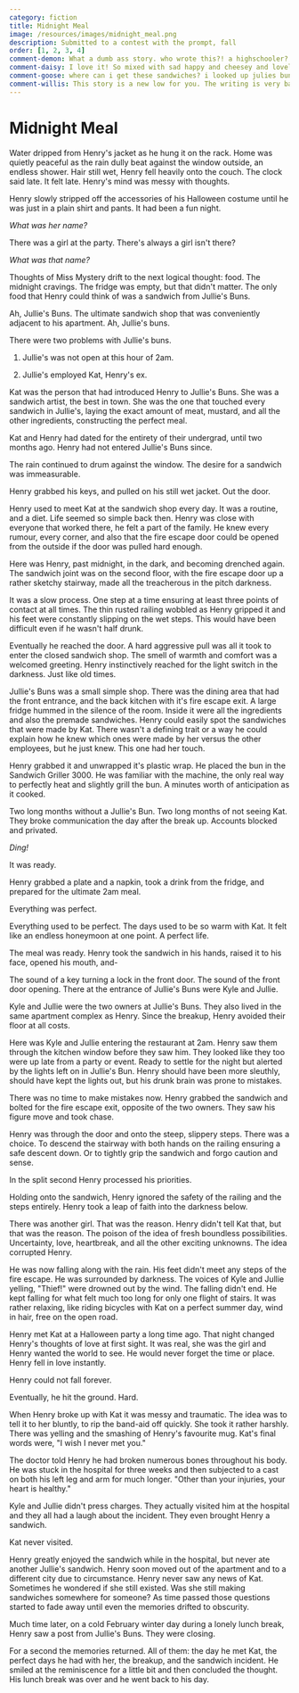 ```yaml
---
category: fiction
title: Midnight Meal
image: /resources/images/midnight_meal.png
description: Submitted to a contest with the prompt, fall
order: [1, 2, 3, 4]
comment-demon: What a dumb ass story. who wrote this?! a highschooler? Thats what it reads like. Pathetic. Get over it loser
comment-daisy: I love it! So mixed with sad happy and cheesey and lovely!!!
comment-goose: where can i get these sandwiches? i looked up julies buns and nothing came up
comment-willis: This story is a new low for you. The writing is very basic and shallow. And the ending feels incredibly rushed.
---
```


# Midnight Meal

Water dripped from Henry's jacket as he hung it on the rack. Home was quietly peaceful as the rain dully beat against the window outside, an endless shower. Hair still wet, Henry fell heavily onto the couch. The clock said late. It felt late. Henry's mind was messy with thoughts.

Henry slowly stripped off the accessories of his Halloween costume until he was just in a plain shirt and pants. It had been a fun night.

_What was her name?_

There was a girl at the party. There's always a girl isn't there?

_What was that name?_

Thoughts of Miss Mystery drift to the next logical thought: food. The midnight cravings. The fridge was empty, but that didn't matter. The only food that Henry could think of was a sandwich from Jullie's Buns.

Ah, Jullie's Buns. The ultimate sandwich shop that was conveniently adjacent to his apartment. Ah, Jullie's buns.

There were two problems with Jullie's buns.

1. Jullie's was not open at this hour of 2am.

2. Jullie's employed Kat, Henry's ex.

Kat was the person that had introduced Henry to Jullie's Buns. She was a sandwich artist, the best in town. She was the one that touched every sandwich in Jullie's, laying the exact amount of meat, mustard, and all the other ingredients, constructing the perfect meal.

Kat and Henry had dated for the entirety of their undergrad, until two months ago. Henry had not entered Jullie's Buns since.

The rain continued to drum against the window. The desire for a sandwich was immeasurable.

Henry grabbed his keys, and pulled on his still wet jacket. Out the door.

Henry used to meet Kat at the sandwich shop every day. It was a routine, and a diet. Life seemed so simple back then. Henry was close with everyone that worked there, he felt a part of the family. He knew every rumour, every corner, and also that the fire escape door could be opened from the outside if the door was pulled hard enough.

Here was Henry, past midnight, in the dark, and becoming drenched again. The sandwich joint was on the second floor, with the fire escape door up a rather sketchy stairway, made all the treacherous in the pitch darkness.

It was a slow process. One step at a time ensuring at least three points of contact at all times. The thin rusted railing wobbled as Henry gripped it and his feet were constantly slipping on the wet steps. This would have been difficult even if he wasn't half drunk.

Eventually he reached the door. A hard aggressive pull was all it took to enter the closed sandwich shop. The smell of warmth and comfort was a welcomed greeting. Henry instinctively reached for the light switch in the darkness. Just like old times.

Jullie's Buns was a small simple shop. There was the dining area that had the front entrance, and the back kitchen with it's fire escape exit. A large fridge hummed in the silence of the room. Inside it were all the ingredients and also the premade sandwiches. Henry could easily spot the sandwiches that were made by Kat. There wasn't a defining trait or a way he could explain how he knew which ones were made by her versus the other employees, but he just knew. This one had her touch.

Henry grabbed it and unwrapped it's plastic wrap. He placed the bun in the Sandwich Griller 3000. He was familiar with the machine, the only real way to perfectly heat and slightly grill the bun. A minutes worth of anticipation as it cooked.

Two long months without a Jullie's Bun. Two long months of not seeing Kat. They broke communication the day after the break up. Accounts blocked and privated.

_Ding!_

It was ready.

Henry grabbed a plate and a napkin, took a drink from the fridge, and prepared for the ultimate 2am meal.

Everything was perfect.

Everything used to be perfect. The days used to be so warm with Kat. It felt like an endless honeymoon at one point. A perfect life.

The meal was ready. Henry took the sandwich in his hands, raised it to his face, opened his mouth, and-

The sound of a key turning a lock in the front door. The sound of the front door opening. There at the entrance of Jullie's Buns were Kyle and Jullie.

Kyle and Jullie were the two owners at Jullie's Buns. They also lived in the same apartment complex as Henry. Since the breakup, Henry avoided their floor at all costs.

Here was Kyle and Jullie entering the restaurant at 2am. Henry saw them through the kitchen window before they saw him. They looked like they too were up late from a party or event. Ready to settle for the night but alerted by the lights left on in Jullie's Bun. Henry should have been more sleuthly, should have kept the lights out, but his drunk brain was prone to mistakes.

There was no time to make mistakes now. Henry grabbed the sandwich and bolted for the fire escape exit, opposite of the two owners. They saw his figure move and took chase.

Henry was through the door and onto the steep, slippery steps. There was a choice. To descend the stairway with both hands on the railing ensuring a safe descent down. Or to tightly grip the sandwich and forgo caution and sense.

In the split second Henry processed his priorities.

Holding onto the sandwich, Henry ignored the safety of the railing and the steps entirely. Henry took a leap of faith into the darkness below.

There was another girl. That was the reason. Henry didn't tell Kat that, but that was the reason. The poison of the idea of fresh boundless possibilities. Uncertainty, love, heartbreak, and all the other exciting unknowns. The idea corrupted Henry.

He was now falling along with the rain. His feet didn't meet any steps of the fire escape. He was surrounded by darkness. The voices of Kyle and Jullie yelling, "Thief!" were drowned out by the wind. The falling didn't end. He kept falling for what felt much too long for only one flight of stairs. It was rather relaxing, like riding bicycles with Kat on a perfect summer day, wind in hair, free on the open road.

Henry met Kat at a Halloween party a long time ago. That night changed Henry's thoughts of love at first sight. It was real, she was the girl and Henry wanted the world to see. He would never forget the time or place. Henry fell in love instantly.

Henry could not fall forever.

Eventually, he hit the ground. Hard.

When Henry broke up with Kat it was messy and traumatic. The idea was to tell it to her bluntly, to rip the band-aid off quickly. She took it rather harshly. There was yelling and the smashing of Henry's favourite mug. Kat's final words were, "I wish I never met you."

The doctor told Henry he had broken numerous bones throughout his body. He was stuck in the hospital for three weeks and then subjected to a cast on both his left leg and arm for much longer. "Other than your injuries, your heart is healthy."

Kyle and Jullie didn't press charges. They actually visited him at the hospital and they all had a laugh about the incident. They even brought Henry a sandwich.

Kat never visited.

Henry greatly enjoyed the sandwich while in the hospital, but never ate another Jullie's sandwich. Henry soon moved out of the apartment and to a different city due to circumstance. Henry never saw any news of Kat. Sometimes he wondered if she still existed. Was she still making sandwiches somewhere for someone? As time passed those questions started to fade away until even the memories drifted to obscurity.

Much time later, on a cold February winter day during a lonely lunch break, Henry saw a post from Jullie's Buns. They were closing.

For a second the memories returned. All of them: the day he met Kat, the perfect days he had with her, the breakup, and the sandwich incident. He smiled at the reminiscence for a little bit and then concluded the thought. His lunch break was over and he went back to his day.
